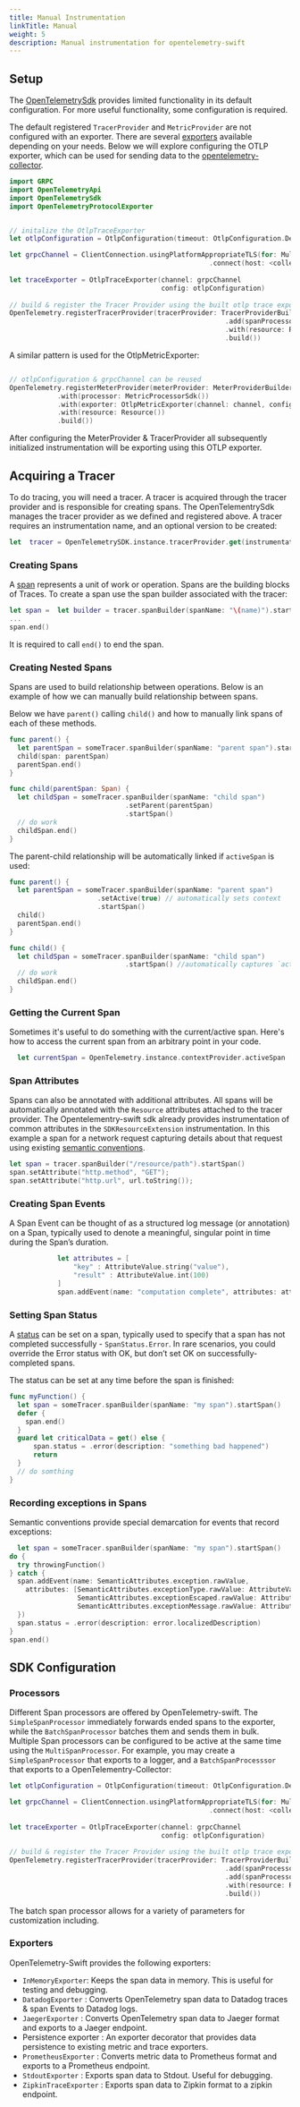 ```yaml
---
title: Manual Instrumentation
linkTitle: Manual
weight: 5
description: Manual instrumentation for opentelemetry-swift
---
```


## Setup

The [OpenTelemetrySdk](https://github.com/open-telemetry/opentelemetry-swift/blob/main/Sources/OpenTelemetrySdk/OpenTelemetrySdk.swift#L37) provides limited functionality in its default configuration. For more useful functionality, some configuration is required. 

The default registered `TracerProvider` and `MetricProvider` are not configured with an exporter. There are several [exporters](https://github.com/open-telemetry/opentelemetry-swift/tree/main/Sources/Exporters) available depending on your needs. Below we will explore configuring the OTLP exporter, which can be used for sending data to the [opentelemetry-collector](https://github.com/open-telemetry/opentelemetry-collector).


```swift
import GRPC
import OpenTelemetryApi
import OpenTelemetrySdk
import OpenTelemetryProtocolExporter


// initalize the OtlpTraceExporter
let otlpConfiguration = OtlpConfiguration(timeout: OtlpConfiguration.DefaultTimeoutInterval)

let grpcChannel = ClientConnection.usingPlatformAppropriateTLS(for: MultiThreadedEventLoopGroup(numberOfThreads:1))
                                                  .connect(host: <collector host>, port: <collector port>)
                                                  
let traceExporter = OtlpTraceExporter(channel: grpcChannel
                                      config: otlpConfiguration)
                                      
// build & register the Tracer Provider using the built otlp trace exporter                                   
OpenTelemetry.registerTracerProvider(tracerProvider: TracerProviderBuilder()
                                                      .add(spanProcessor:SimpleSpanProcessor(spanExporter: traceExporter))
                                                      .with(resource: Resource())
                                                      .build())

```

A similar pattern is used for the OtlpMetricExporter:
```swift

// otlpConfiguration & grpcChannel can be reused
OpenTelemetry.registerMeterProvider(meterProvider: MeterProviderBuilder()
            .with(processor: MetricProcessorSdk())
            .with(exporter: OtlpMetricExporter(channel: channel, config: otlpConfiguration))
            .with(resource: Resource())
            .build())
```

After configuring the MeterProvider & TracerProvider all subsequently initialized instrumentation will be exporting using this OTLP exporter.

## Acquiring a Tracer

To do tracing, you will need a tracer. 
A tracer is acquired through the tracer provider and is responsible for creating spans. The OpenTelementrySdk manages the tracer provider as we defined and registered above. 
A tracer requires an instrumentation name, and an optional version to be created:

```swift
let  tracer = OpenTelemetrySDK.instance.tracerProvider.get(instrumentationName: "instrumentation-library-name", instrumentationVersion: "1.0.0") 
```

### Creating Spans

A [span](/docs/concepts/signals/traces/#spans-in-opentelemetry)
 represents a unit of work or operation. Spans are the building blocks of Traces. To create a span use the span builder associated with the tracer:

```swift
let span =  let builder = tracer.spanBuilder(spanName: "\(name)").startSpan()
...
span.end()
```
It is required to call `end()` to end the span.

### Creating Nested Spans

Spans are used to build relationship between operations. 
Below is an example of how we can manually build relationship between spans.

Below we have `parent()` calling `child()` and how to manually link spans of each of these methods.

```swift
func parent() {
  let parentSpan = someTracer.spanBuilder(spanName: "parent span").startSpan() 
  child(span: parentSpan) 
  parentSpan.end()
}

func child(parentSpan: Span) {
  let childSpan = someTracer.spanBuilder(spanName: "child span")
                             .setParent(parentSpan)
                             .startSpan()
  // do work
  childSpan.end()
}

```

The parent-child relationship will be automatically linked if `activeSpan` is used:

```swift
func parent() {
  let parentSpan = someTracer.spanBuilder(spanName: "parent span")
                      .setActive(true) // automatically sets context
                      .startSpan() 
  child() 
  parentSpan.end()
}

func child() {
  let childSpan = someTracer.spanBuilder(spanName: "child span")
                             .startSpan() //automatically captures `active span` as parent
  // do work
  childSpan.end()
}

```

### Getting the Current Span

Sometimes it's useful to do something with the current/active span. Here's how to access the current span from an arbitrary point in your code.

```swift 
  let currentSpan = OpenTelemetry.instance.contextProvider.activeSpan
```
### Span Attributes

Spans can also be annotated with additional attributes. All spans will be automatically annotated with the `Resource` attributes attached to the tracer provider.
The Opentelementry-swift sdk already provides instrumentation of common attributes in the `SDKResourceExtension` instrumentation.
In this example a span for a network request capturing details about that request using existing [semantic conventions](/docs/reference/specification/trace/semantic_conventions/).

```swift
let span = tracer.spanBuilder("/resource/path").startSpan()
span.setAttribute("http.method", "GET");
span.setAttribute("http.url", url.toString());
```

### Creating Span Events
A Span Event can be thought of as a structured log message (or annotation) on a Span, typically used to denote a meaningful, singular point in time during the Span’s duration.

```swift
            let attributes = [
                "key" : AttributeValue.string("value"),
                "result" : AttributeValue.int(100)
            ]
            span.addEvent(name: "computation complete", attributes: attributes)
```

### Setting Span Status
A [status](/docs/concepts/signals/traces/#span-status) can be set on a span, typically used to specify that a span has not completed successfully - `SpanStatus.Error`. In rare scenarios, you could override the Error status with OK, but don’t set OK on successfully-completed spans.

The status can be set at any time before the span is finished:

```swift
func myFunction() {
  let span = someTracer.spanBuilder(spanName: "my span").startSpan() 
  defer {
    span.end()
  }
  guard let criticalData = get() else {
      span.status = .error(description: "something bad happened")
      return 
  }
  // do somthing 
}
```
### Recording exceptions in Spans
Semantic conventions provide special demarcation for events that record exceptions:
```swift
  let span = someTracer.spanBuilder(spanName: "my span").startSpan() 
do {
  try throwingFunction() 
} catch {
  span.addEvent(name: SemanticAttributes.exception.rawValue,
    attributes: [SemanticAttributes.exceptionType.rawValue: AttributeValue.string(String(describing: type(of: error))),
                 SemanticAttributes.exceptionEscaped.rawValue: AttributeValue.bool(false),
                 SemanticAttributes.exceptionMessage.rawValue: AttributeValue.string(error.localizedDescription)])
  })
  span.status = .error(description: error.localizedDescription)
}
span.end()
```

## SDK Configuration
### Processors 
Different Span processors are offered by OpenTelemetry-swift. The `SimpleSpanProcessor` immediately forwards ended spans to the exporter, while the `BatchSpanProcessor` batches them and sends them in bulk. Multiple Span processors can be configured to be active at the same time using the `MultiSpanProcessor`.
For example, you may create a `SimpleSpanProcessor` that exports to a logger, and a `BatchSpanProcesssor` that exports to a OpenTelementry-Collector: 

```swift
let otlpConfiguration = OtlpConfiguration(timeout: OtlpConfiguration.DefaultTimeoutInterval)

let grpcChannel = ClientConnection.usingPlatformAppropriateTLS(for: MultiThreadedEventLoopGroup(numberOfThreads:1))
                                                  .connect(host: <collector host>, port: <collector port>)
                                                  
let traceExporter = OtlpTraceExporter(channel: grpcChannel
                                      config: otlpConfiguration)
                                      
// build & register the Tracer Provider using the built otlp trace exporter                                   
OpenTelemetry.registerTracerProvider(tracerProvider: TracerProviderBuilder()
                                                      .add(spanProcessor:BatchSpanProcessor(spanExporter: traceExporter))
                                                      .add(spanProcessor:SimpleSpanProcessor(spanExporter: StdoutExporter)) 
                                                      .with(resource: Resource())
                                                      .build())

```
The batch span processor allows for a variety of parameters for customization including.

### Exporters

OpenTelemetry-Swift provides the following exporters:

- `InMemoryExporter`: Keeps the span data in memory. This is useful for testing and debugging.
- `DatadogExporter` : Converts OpenTelemetry span data to Datadog traces & span Events to Datadog logs.
- `JaegerExporter` : Converts OpenTelemetry span data to Jaeger format and exports to a Jaeger endpoint.
- Persistence exporter : An exporter decorator that provides data persistence to existing metric and trace exporters. 
- `PrometheusExporter` : Converts metric data to Prometheus format and exports to a Prometheus endpoint.  
- `StdoutExporter` : Exports span data to Stdout. Useful for debugging. 
- `ZipkinTraceExporter` : Exports span data to Zipkin format to a zipkin endpoint.
